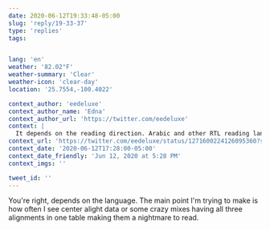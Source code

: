 ```yaml
---
date: 2020-06-12T19:33:48-05:00
slug: 'reply/19-33-37'
type: 'replies'
tags:


lang: 'en'
weather: '82.02°F'
weather-summary: 'Clear'
weather-icon: 'clear-day'
location: '25.7554,-100.4022'

context_author: 'eedeluxe'
context_author_name: 'Edna'
context_author_url: 'https://twitter.com/eedeluxe'
context: |
  It depends on the reading direction. Arabic and other RTL reading language users won’t find it easier.
context_url: 'https://twitter.com/eedeluxe/status/1271600224126095360?s=12'
context_date: '2020-06-12T17:28:00-05:00'
context_date_friendly: 'Jun 12, 2020 at 5:28 PM'
context_imgs: ''

tweet_id: ''
---
```

You're right, depends on the language. The main point I'm trying to make is how often I see center alight data or some crazy mixes having all three alignments in one table making them a nightmare to read.  